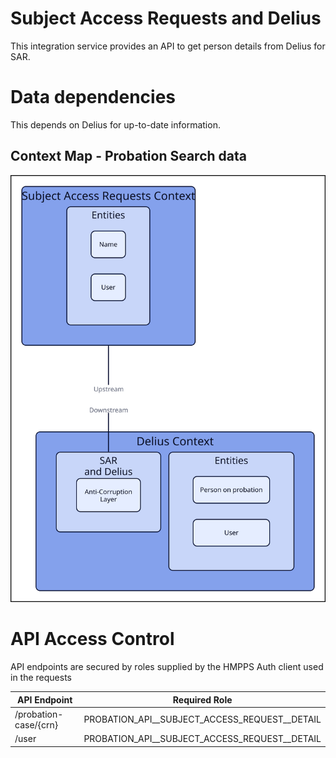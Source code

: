 # Subject Access Requests and Delius

This integration service provides an API to get person details from Delius for SAR.


# Data dependencies
This depends on Delius for up-to-date information.


## Context Map - Probation Search data
![](./tech-docs/source/img/sar-and-delius-context-map.svg)


# API Access Control

API endpoints are secured by roles supplied by the HMPPS Auth client used in
the requests

| API Endpoint          | Required Role                                   |
| --------------------- | ----------------------------------------------- |
| /probation-case/{crn} | PROBATION_API_\_SUBJECT_ACCESS_REQUEST_\_DETAIL |
| /user                 | PROBATION_API_\_SUBJECT_ACCESS_REQUEST_\_DETAIL |